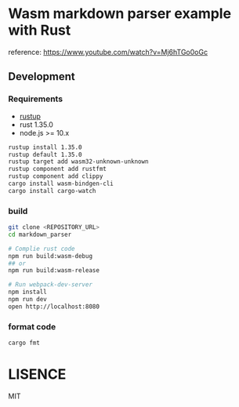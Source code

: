 # Wasm markdown parser example with Rust

reference: https://www.youtube.com/watch?v=Mj6hTGo0oGc

## Development

### Requirements

* [rustup](https://github.com/rust-lang/rustup.rs)
* rust 1.35.0
* node.js >= 10.x

```bash
rustup install 1.35.0
rustup default 1.35.0
rustup target add wasm32-unknown-unknown
rustup component add rustfmt
rustup component add clippy
cargo install wasm-bindgen-cli
cargo install cargo-watch
```

### build

```bash
git clone <REPOSITORY_URL>
cd markdown_parser

# Complie rust code
npm run build:wasm-debug
## or
npm run build:wasm-release

# Run webpack-dev-server
npm install
npm run dev
open http://localhost:8080
```

### format code

```bash
cargo fmt
```

# LISENCE

MIT